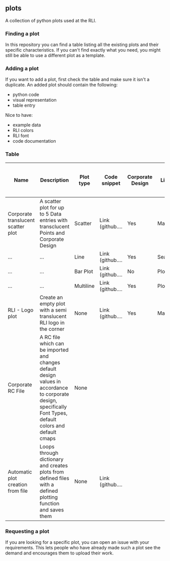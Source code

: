 ## plots
A collection of python plots used at the RLI. 

### Finding a plot
In this repository you can find a table listing all the existing plots and their specific characteristics. If you can't find exactly what you need, you might still be able to use a different plot as a template.

### Adding a plot
If you want to add a plot, first check the table and make sure it isn't a duplicate. An added plot should contain the following:
- python code
- visual representation
- table entry

Nice to have:
- example data
- RLI colors
- RLI font
- code documentation

### Table

|Name|Description|Plot type|Code snippet|Corporate Design|Library|Animated|Interactive|Minimal code example for usage|Last Update|Example Output|ID
|---|---|---|---|---|---|---|---|---|---|---|---|
|Corporate translucent scatter plot|A scatter plot for up to 5 Data entries with transclucent Points and Corporate Design|Scatter|Link (github….|Yes|Matplotlib|No|No|Yes|04.08.2022|Yes|#1|
|…|…|Line|Link (github….|Yes|Seaborn|No|No|No|04.08.2022|Yes|#2|
|…|…|Bar Plot|Link (github….|No|Plotly|No|No|No|04.08.2022|Yes|#3|
|…|…|Multiline|Link (github….|Yes|Plotly|No|No|Yes|04.08.2022|Yes|#4|
|RLI - Logo plot|Create an empty plot with a semi translucent RLI logo in the corner|None|Link (github….|Yes|Matplotlib|No|No|Yes|04.08.2022|Yes|#5|
|Corporate RC File|A RC file which can be imported and changes default design values in accordance to corporate design, specifically Font Types, default colors and default cmaps|None||||No|No|Yes||Yes|#6|
|Automatic plot creation from file|Loops through dictionary and creates plots from defined files with a defined plotting function and saves them|None|Link (github….|||No|No|Yes|04.08.2022|No|#7|


### Requesting a plot
If you are looking for a specific plot, you can open an issue with your requirements. This lets people who have already made such a plot see the demand and encourages them to upload their work.
